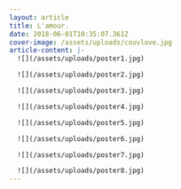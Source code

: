 ```yaml
---
layout: article
title: L'amour.
date: 2018-06-01T10:35:07.361Z
cover-image: /assets/uploads/couvlove.jpg
article-content: |-
  ![](/assets/uploads/poster1.jpg)

  ![](/assets/uploads/poster2.jpg)

  ![](/assets/uploads/poster3.jpg)

  ![](/assets/uploads/poster4.jpg)

  ![](/assets/uploads/poster5.jpg)

  ![](/assets/uploads/poster6.jpg)

  ![](/assets/uploads/poster7.jpg)

  ![](/assets/uploads/poster8.jpg)
---
```


